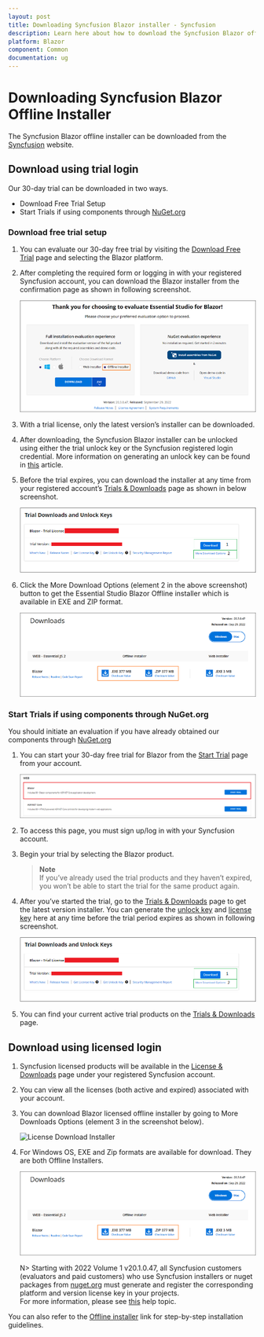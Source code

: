 ```yaml
---
layout: post
title: Downloading Syncfusion Blazor installer - Syncfusion
description: Learn here about how to download the Syncfusion Blazor offline installer from our Syncfusion website.
platform: Blazor
component: Common
documentation: ug
---
```


# Downloading Syncfusion Blazor Offline Installer

The Syncfusion Blazor offline installer can be downloaded from the [Syncfusion](https://www.syncfusion.com/blazor-components) website.

## Download using trial login

Our 30-day trial can be downloaded in two ways.

* Download Free Trial Setup
* Start Trials if using components through [NuGet.org](https://www.nuget.org/packages?q=syncfusion)

### Download free trial setup

1. You can evaluate our 30-day free trial by visiting the [Download Free Trial](https://www.syncfusion.com/downloads) page and selecting the Blazor platform.

2. After completing the required form or logging in with your registered Syncfusion account, you can download the Blazor installer from the confirmation page as shown in following screenshot.

   ![Trial Confirmation](images/blazor_windows.PNG)

3. With a trial license, only the latest version’s installer can be downloaded.

4. After downloading, the Syncfusion Blazor installer can be unlocked using either the trial unlock key or the Syncfusion registered login credential. More information on generating an unlock key can be found in [this](https://www.syncfusion.com/kb/8069/how-to-generate-unlock-key-for-essentials-studio-products) article.

5. Before the trial expires, you can download the installer at any time from your registered account’s [Trials & Downloads](https://www.syncfusion.com/account/manage-trials/downloads) page as shown in below screenshot.

   ![Start Trial download](images/start-trial-download-installer.png)

6. Click the More Download Options (element 2 in the above screenshot) button to get the Essential Studio Blazor Offline installer which is available in EXE and ZIP format.

   ![Trial Download Offline Installer](images/start-trial-download-offline-installer.PNG)

### Start Trials if using components through NuGet.org

You should initiate an evaluation if you have already obtained our components through [NuGet.org](https://www.nuget.org/packages?q=syncfusion)

1. You can start your 30-day free trial for Blazor from the [Start Trial](https://www.syncfusion.com/account/manage-trials/start-trials) page from your account.

   ![Trial Download](images/start-trial-download.PNG)

2. To access this page, you must sign up/log in with your Syncfusion account.

3. Begin your trial by selecting the Blazor product.

   > **Note** <br /> If you’ve already used the trial products and they haven’t expired, you won’t be able to start the trial for the same product again.

4. After you’ve started the trial, go to the [Trials & Downloads](https://www.syncfusion.com/account/manage-trials/downloads) page to get the latest version installer. You can generate the [unlock key](https://www.syncfusion.com/kb/8069/how-to-generate-unlock-key-for-essentials-studio-products) and [license key](https://blazor.syncfusion.com/documentation/getting-started/license-key/how-to-generate) here at any time before the trial period expires as shown in following screenshot.

   ![Start Trial download](images/start-trial-download-installer.png)

5. You can find your current active trial products on the [Trials & Downloads](https://www.syncfusion.com/account/manage-trials/downloads) page.

## Download using licensed login

1. Syncfusion licensed products will be available in the [License & Downloads](https://www.syncfusion.com/account/downloads) page under your registered Syncfusion account.

2. You can view all the licenses (both active and expired) associated with your account.

3. You can download Blazor licensed offline installer by going to More Downloads Options (element 3 in the screenshot below).

   ![License Download Installer](images/start-license-download-installer.png)

4. For Windows OS, EXE and Zip formats are available for download. They are both Offline Installers.

   ![License Download Installer](images/start-trial-download-offline-installer.png)
   
   N> Starting with 2022 Volume 1 v20.1.0.47, all Syncfusion customers (evaluators and paid customers) who use Syncfusion installers or nuget packages from [nuget.org](https://www.nuget.org/packages?q=Syncfusion) must generate and register the corresponding platform and version license key in your projects.<br>
   For more information, please see [this](https://blazor.syncfusion.com/documentation/getting-started/license-key/overview) help topic.   

You can also refer to the [Offline installer](https://blazor.syncfusion.com/documentation/installation/offline-installer/how-to-install) link for step-by-step installation guidelines.
